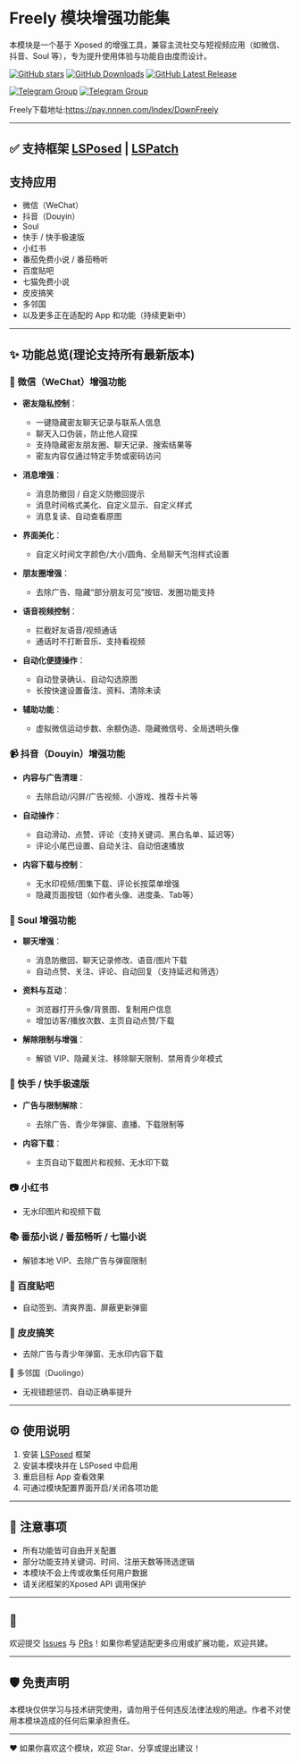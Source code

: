 # Freely 模块增强功能集

本模块是一个基于 Xposed 的增强工具，兼容主流社交与短视频应用（如微信、抖音、Soul 等），专为提升使用体验与功能自由度而设计。


[![GitHub stars](https://img.shields.io/github/stars/Xposed-Modules-Repo/me.build?label=stars)](https://github.com/Xposed-Modules-Repo/me.build/stargazers)
[![GitHub Downloads](https://img.shields.io/github/downloads/Xposed-Modules-Repo/me.build/total?label=Downloads)](https://github.com/Xposed-Modules-Repo/me.build/releases)
[![GitHub Latest Release](https://img.shields.io/github/v/release/Xposed-Modules-Repo/me.build)](https://github.com/Xposed-Modules-Repo/me.build/releases/latest)

[![Telegram Group](https://img.shields.io/badge/Freely用户交流群-群组-blue.svg?logo=qq)](https://qm.qq.com/cgi-bin/qm/qr?k=jPy6zzSs5sjv_jPAhD2s9NJuKNQdQT2p&jump_from=webapi&authKey=vfpbIAz3YtgFqv4I1I7pYrkK9XmUBr5UmQoBIXdcH3Nfm8Au8IorwUZo2EkN+3Fq) [![Telegram Group](https://img.shields.io/badge/Freely会员交流群-群组-blue.svg?logo=qq)](https://qm.qq.com/cgi-bin/qm/qr?k=K4Ps-ehEFrD5D-zEP-E-_5aAg4LSFyjq&jump_from=webapi&authKey=T5UKO1ceTdpF6T79TbI+7T45sZx18t5wxKaacW0iE5xgfHSO2D9XZpc3Np5FTvDy)


Freely下载地址:https://pay.nnnen.com/Index/DownFreely


---


## ✅ 支持框架  [LSPosed](https://github.com/LSPosed/LSPosed) | [LSPatch](https://github.com/LSPosed/LSPatch)



## 支持应用

* 微信（WeChat）
* 抖音（Douyin）
* Soul
* 快手 / 快手极速版
* 小红书
* 番茄免费小说 / 番茄畅听
* 百度贴吧
* 七猫免费小说
* 皮皮搞笑
* 多邻国
* 以及更多正在适配的 App 和功能（持续更新中）
---


## ✨ 功能总览(理论支持所有最新版本)

### 📱 微信（WeChat）增强功能
* **密友隐私控制**：
  
  * 一键隐藏密友聊天记录与联系人信息
  * 聊天入口伪装，防止他人窥探
  * 支持隐藏密友朋友圈、聊天记录、搜索结果等
  * 密友内容仅通过特定手势或密码访问

* **消息增强**：

  * 消息防撤回 / 自定义防撤回提示
  * 消息时间格式美化、自定义显示、自定义样式
  * 消息复读、自动查看原图
* **界面美化**：

  * 自定义时间文字颜色/大小/圆角、全局聊天气泡样式设置
* **朋友圈增强**：

  * 去除广告、隐藏“部分朋友可见”按钮、发圈功能支持
* **语音视频控制**：

  * 拦截好友语音/视频通话
  * 通话时不打断音乐、支持看视频
* **自动化便捷操作**：

  * 自动登录确认、自动勾选原图
  * 长按快速设置备注、资料、清除未读
* **辅助功能**：

  * 虚拟微信运动步数、余额伪造、隐藏微信号、全局透明头像

### 📹 抖音（Douyin）增强功能

* **内容与广告清理**：

  * 去除启动/闪屏/广告视频、小游戏、推荐卡片等
* **自动操作**：

  * 自动滑动、点赞、评论（支持关键词、黑白名单、延迟等）
  * 评论小尾巴设置、自动关注、自动倍速播放
* **内容下载与控制**：

  * 无水印视频/图集下载、评论长按菜单增强
  * 隐藏页面按钮（如作者头像、进度条、Tab等）

### 💬 Soul 增强功能

* **聊天增强**：

  * 消息防撤回、聊天记录修改、语音/图片下载
  * 自动点赞、关注、评论、自动回复（支持延迟和筛选）
* **资料与互动**：

  * 浏览器打开头像/背景图、复制用户信息
  * 增加访客/播放次数、主页自动点赞/下载
* **解除限制与增强**：

  * 解锁 VIP、隐藏关注、移除聊天限制、禁用青少年模式

### 🎥 快手 / 快手极速版

* **广告与限制解除**：

  * 去除广告、青少年弹窗、直播、下载限制等
* **内容下载**：

  * 主页自动下载图片和视频、无水印下载

### 📷 小红书

* 无水印图片和视频下载

### 📚 番茄小说 / 番茄畅听 / 七猫小说

* 解锁本地 VIP、去除广告与弹窗限制

### 🧵 百度贴吧

* 自动签到、清爽界面、屏蔽更新弹窗

### 🐸 皮皮搞笑

* 去除广告与青少年弹窗、无水印内容下载

🦉 多邻国（Duolingo）

* 无视错题惩罚、自动正确率提升

---

## ⚙️ 使用说明

1. 安装 [LSPosed](https://github.com/LSPosed/LSPosed) 框架
2. 安装本模块并在 LSPosed 中启用
3. 重启目标 App 查看效果
4. 可通过模块配置界面开启/关闭各项功能

---

## 📌 注意事项

* 所有功能皆可自由开关配置
* 部分功能支持关键词、时间、注册天数等筛选逻辑
* 本模块不会上传或收集任何用户数据
* 请关闭框架的Xposed API 调用保护

---

## 📄 

欢迎提交 [Issues](https://github.com/Xposed-Modules-Repo/me.plusne/issues) 与 [PRs](https://github.com/Xposed-Modules-Repo/me.plusne/pulls)！如果你希望适配更多应用或扩展功能，欢迎共建。

---

## 🛡️ 免责声明

本模块仅供学习与技术研究使用，请勿用于任何违反法律法规的用途。作者不对使用本模块造成的任何后果承担责任。

---

❤️ 如果你喜欢这个模块，欢迎 Star、分享或提出建议！
